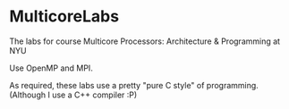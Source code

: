 # MulticoreLabs
The labs for course Multicore Processors: Architecture &amp; Programming at NYU

Use OpenMP and MPI.

As required, these labs use a pretty "pure C style" of programming.
(Although I use a C++ compiler :P)
